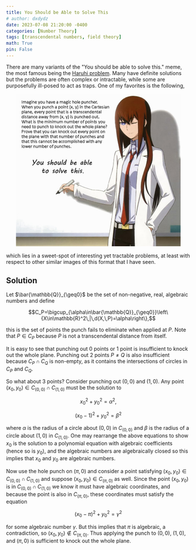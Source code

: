```yaml
---
title: You Should be Able to Solve This
# author: dxdydz
date: 2023-07-08 21:20:00 -0400
categories: [Number Theory]
tags: [transcendental numbers, field theory]
math: True
pin: False
---
```


There are many variants of the "You should be able to solve this." meme, the most famous being the [Haruhi problem](https://en.wikipedia.org/wiki/Superpermutation#Lower_bounds,_or_the_Haruhi_problem). Many have definite solutions but the problems are often complex or intractable, while some are purposefully ill-posed to act as traps. One of my favorites is the following,

<center><a href="https://raw.githubusercontent.com/VolumeElement/VolumeElement.github.io/main/images/ysbatst_magic_hole_punch_kurisu.jpg"><img src="https://raw.githubusercontent.com/VolumeElement/VolumeElement.github.io/main/images/ysbatst_magic_hole_punch_kurisu.jpg" alt="centered image" height="auto" width="450" title="source: github.com" /></a></center>

which lies in a sweet-spot of interesting yet tractable problems, at least with respect to other similar images of this format that I have seen.

## Solution

Let $\bar{\mathbb{Q}}_{\geq0}$ be the set of non-negative, real, algebraic numbers and define 

$$C_P=\bigcup_{\alpha\in\bar{\mathbb{Q}}_{\geq0}}\left\{X\in\mathbb{R}^2\,|\,d(X,\,P)=\alpha\right\},$$

this is the set of points the punch fails to eliminate when applied at $P$. Note that $P\in C_P$ because $P$ is not a transcendental distance from itself.

It is easy to see that punching out $0$ points or $1$ point is insufficient to knock out the whole plane. Punching out $2$ points $P\neq Q$ is also insufficient because $C_P\cap C_Q$ is non-empty, as it contains the intersections of circles in $C_P$ and $C_Q$.



So what about $3$ points? Consider punching out $(0,\,0)$ and $(1,\,0)$. Any point $(x_0,\,y_0)\in C_{(0,\,0)}\cap C_{(1,\,0)}$ must be the solution to

$$x_0^2+y_0^2=\alpha^2,$$

$$(x_0-1)^2+y_0^2=\beta^2$$

where $\alpha$ is the radius of a circle about $(0,\,0)$ in $C_{(0,\,0)}$ and $\beta$ is the radius of a circle about $(1,\,0)$ in $C_{(1,\,0)}$. One may rearrange the above equations to show $x_0$ is the solution to a polynomial equation with algebraic coefficients (hence so is $y_0$), and the algebraic numbers are algebraically closed so this implies that $x_0$ and $y_0$ are algebraic numbers.

Now use the hole punch on $(\pi,\,0)$ and consider a point satisfying $(x_0,\,y_0)\in C_{(0,\,0)}\cap C_{(1,\,0)}$ and suppose $(x_0,\,y_0)\in C_{(\pi,\,0)}$ as well. Since the point $(x_0,\,y_0)$ is in $C_{(0,\,0)}\cap C_{(1,\,0)}$ we know it must have algebraic coordinates, and because the point is also in $C_{(\pi,\,0)}$, these coordinates must satisfy the equation

$$(x_0-\pi)^2+y_0^2=\gamma^2$$

for some algebraic number $\gamma$. But this implies that $\pi$ is algebraic, a contradiction, so $(x_0,\,y_0)\notin C_{(\pi,\,0)}$. Thus applying the punch to $(0,\,0)$, $(1,\,0)$, and $(\pi,\,0)$ is sufficient to knock out the whole plane.